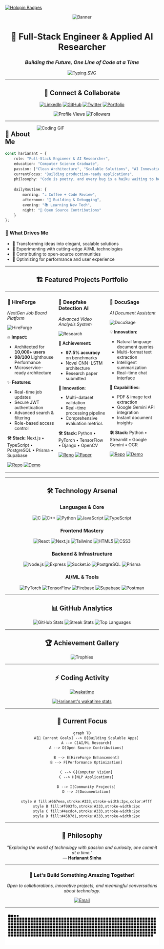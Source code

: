 [![Holopin Badges](https://holopin.me/hsinha11)](https://holopin.io/@hsinha11)

<div align="center">
  
![Banner](https://capsule-render.vercel.app/api?type=waving&height=400&color=0:667eea,50:764ba2,100:f093fb&text=Harianant%20Sinha&reversal=false&textBg=false&fontAlignY=40&animation=fadeIn&strokeWidth=2&fontSize=60&fontColor=ffffff&stroke=ffffff)

</div>

<div align="center">
  
# 🚀 Full-Stack Engineer & Applied AI Researcher
### *Building the Future, One Line of Code at a Time*

[![Typing SVG](https://readme-typing-svg.herokuapp.com?font=Fira+Code&size=22&duration=3000&pause=1000&color=667EEA&center=true&vCenter=true&multiline=true&width=600&height=100&lines=Welcome+to+my+digital+universe!;Crafting+scalable+solutions;Exploring+AI+frontiers;Always+learning%2C+always+building)](https://git.io/typing-svg)

</div>

---

<div align="center">

## 🌌 **Connect & Collaborate**

[![LinkedIn](https://img.shields.io/badge/LinkedIn-0077B5?style=for-the-badge&logo=linkedin&logoColor=white&labelColor=0077B5)](https://www.linkedin.com/in/harianantsinha/)
[![GitHub](https://img.shields.io/badge/GitHub-100000?style=for-the-badge&logo=github&logoColor=white&labelColor=181717)](https://github.com/HSinha11)
[![Twitter](https://img.shields.io/badge/Twitter-1DA1F2?style=for-the-badge&logo=twitter&logoColor=white&labelColor=1DA1F2)](https://x.com/HarianantS)
[![Portfolio](https://img.shields.io/badge/Portfolio-FF5722?style=for-the-badge&logo=firefox&logoColor=white&labelColor=FF5722)](#)

![Profile Views](https://komarev.com/ghpvc/?username=Hsinha11&color=667eea&style=for-the-badge&label=Profile+Views)
![Followers](https://img.shields.io/github/followers/HSinha11?style=for-the-badge&color=764ba2&labelColor=667eea)

</div>

---

<img align="right" alt="Coding GIF" width="400" src="https://media.giphy.com/media/qgQUggAC3Pfv687qPC/giphy.gif">

## 🧠 **About Me**

```typescript
const harianant = {
    role: "Full-Stack Engineer & AI Researcher",
    education: "Computer Science Graduate",
    passion: ["Clean Architecture", "Scalable Solutions", "AI Innovation"],
    currentFocus: "Building production-ready applications",
    philosophy: "Code is poetry, and every bug is a haiku waiting to be fixed",
    
    dailyRoutine: {
        morning: "☕ Coffee + Code Review",
        afternoon: "🔨 Building & Debugging", 
        evening: "📚 Learning New Tech",
        night: "🌙 Open Source Contributions"
    }
};
```

### 🎯 **What Drives Me**
- 🔮 Transforming ideas into elegant, scalable solutions
- 🧪 Experimenting with cutting-edge AI/ML technologies  
- 🌱 Contributing to open-source communities
- 🚀 Optimizing for performance and user experience

---

<div align="center">

## 🏗️ **Featured Projects Portfolio**

</div>

<table>
<tr>
<td width="33%" valign="top">

### 🎯 **HireForge**
*NextGen Job Board Platform*

![HireForge](https://img.shields.io/badge/Status-Production%20Ready-brightgreen?style=flat-square)

🔥 **Impact:**
- Architected for **10,000+ users**
- **98/100** Lighthouse Performance
- Microservice-ready architecture

✨ **Features:**
- Real-time job updates
- Secure JWT authentication  
- Advanced search & filtering
- Role-based access control

**🛠️ Stack:** Next.js • TypeScript • PostgreSQL • Prisma • Supabase

[![Repo](https://img.shields.io/badge/Code-GitHub-181717?style=flat-square&logo=github)](https://github.com/Hsinha11/HireForge)
[![Demo](https://img.shields.io/badge/Live-Demo-00C7B7?style=flat-square&logo=vercel)](https://hireforge-new.vercel.app/)

</td>
<td width="33%" valign="top">

### 🤖 **Deepfake Detection AI**
*Advanced Video Analysis System*

![Research](https://img.shields.io/badge/Status-Research%20Complete-blue?style=flat-square)

🎯 **Achievement:**
- **97.5% accuracy** on benchmarks
- Novel CNN-LSTM architecture
- Research paper submitted

🔬 **Innovation:**
- Multi-dataset validation
- Real-time processing pipeline
- Comprehensive evaluation metrics

**🛠️ Stack:** Python • PyTorch • TensorFlow • Django • OpenCV

[![Repo](https://img.shields.io/badge/Code-GitHub-181717?style=flat-square&logo=github)](https://github.com/Hsinha11/Deepfake_detection_using_deep_learning)
[![Paper](https://img.shields.io/badge/Research-Paper-FF6B6B?style=flat-square&logo=adobeacrobatreader)](#)

</td>
<td width="33%" valign="top">

### 📄 **DocuSage**
*AI Document Assistant*

![DocuSage](https://img.shields.io/badge/Status-Live-success?style=flat-square)

💡 **Innovation:**
- Natural language document queries
- Multi-format text extraction
- Intelligent summarization
- Real-time chat interface

🌟 **Capabilities:**
- PDF & image text extraction
- Google Gemini API integration
- Instant document insights

**🛠️ Stack:** Python • Streamlit • Google Gemini • OCR

[![Repo](https://img.shields.io/badge/Code-GitHub-181717?style=flat-square&logo=github)](https://github.com/Hsinha11/DocuSage-AI-Document-Assistant)
[![Demo](https://img.shields.io/badge/Try-Live-4285F4?style=flat-square&logo=streamlit)](https://docusage.streamlit.app/)

</td>
</tr>
</table>

---

<div align="center">

## 🛠️ **Technology Arsenal**

</div>

<div align="center">

### **Languages & Core**
![C](https://img.shields.io/badge/C-A8B9CC?style=for-the-badge&logo=c&logoColor=black)
![C++](https://img.shields.io/badge/C++-00599C?style=for-the-badge&logo=cplusplus&logoColor=white)
![Python](https://img.shields.io/badge/Python-FFD43B?style=for-the-badge&logo=python&logoColor=blue)
![JavaScript](https://img.shields.io/badge/JavaScript-F7DF1E?style=for-the-badge&logo=javascript&logoColor=black)
![TypeScript](https://img.shields.io/badge/TypeScript-3178C6?style=for-the-badge&logo=typescript&logoColor=white)

### **Frontend Mastery**
![React](https://img.shields.io/badge/React-61DAFB?style=for-the-badge&logo=react&logoColor=black)
![Next.js](https://img.shields.io/badge/Next.js-000000?style=for-the-badge&logo=nextdotjs&logoColor=white)
![Tailwind](https://img.shields.io/badge/Tailwind_CSS-38B2AC?style=for-the-badge&logo=tailwind-css&logoColor=white)
![HTML5](https://img.shields.io/badge/HTML5-E34F26?style=for-the-badge&logo=html5&logoColor=white)
![CSS3](https://img.shields.io/badge/CSS3-1572B6?style=for-the-badge&logo=css3&logoColor=white)

### **Backend & Infrastructure**
![Node.js](https://img.shields.io/badge/Node.js-339933?style=for-the-badge&logo=nodedotjs&logoColor=white)
![Express](https://img.shields.io/badge/Express-000000?style=for-the-badge&logo=express&logoColor=white)
![Socket.io](https://img.shields.io/badge/Socket.io-010101?style=for-the-badge&logo=socketdotio&logoColor=white)
![PostgreSQL](https://img.shields.io/badge/PostgreSQL-4169E1?style=for-the-badge&logo=postgresql&logoColor=white)
![Prisma](https://img.shields.io/badge/Prisma-2D3748?style=for-the-badge&logo=prisma&logoColor=white)

### **AI/ML & Tools**
![PyTorch](https://img.shields.io/badge/PyTorch-EE4C2C?style=for-the-badge&logo=pytorch&logoColor=white)
![TensorFlow](https://img.shields.io/badge/TensorFlow-FF6F00?style=for-the-badge&logo=tensorflow&logoColor=white)
![Firebase](https://img.shields.io/badge/Firebase-FFCA28?style=for-the-badge&logo=firebase&logoColor=black)
![Supabase](https://img.shields.io/badge/Supabase-3FCF8E?style=for-the-badge&logo=supabase&logoColor=white)
![Postman](https://img.shields.io/badge/Postman-FF6C37?style=for-the-badge&logo=postman&logoColor=white)

</div>

---

<div align="center">

## 📊 **GitHub Analytics**

<img width="49%" src="https://github-readme-stats.vercel.app/api?username=Hsinha11&show_icons=true&theme=tokyonight&hide_border=true&bg_color=0D1117&title_color=667eea&icon_color=f093fb&text_color=c9d1d9" alt="GitHub Stats"/>
<img width="49%" src="https://github-readme-streak-stats.herokuapp.com/?user=Hsinha11&theme=tokyonight&hide_border=true&background=0D1117&stroke=667eea&ring=f093fb&fire=667eea&currStreakLabel=f093fb" alt="Streak Stats"/>

<img width="60%" src="https://github-readme-stats.vercel.app/api/top-langs/?username=Hsinha11&theme=tokyonight&layout=compact&hide_border=true&bg_color=0D1117&title_color=667eea&text_color=c9d1d9" alt="Top Languages"/>

</div>

---

<div align="center">

## 🏆 **Achievement Gallery**

![Trophies](https://github-profile-trophy.vercel.app/?username=Hsinha11&theme=discord&no-frame=true&no-bg=true&margin-w=5&column=7&rank=SECRET,SSS,SS,S,AAA,AA,A)

</div>

---

<div align="center">

## ⚡ **Coding Activity**

[![wakatime](https://wakatime.com/badge/user/05bebc06-1606-4c63-837a-90cc701eec10.svg)](https://wakatime.com/@05bebc06-1606-4c63-837a-90cc701eec10)

[![Harianant's wakatime stats](https://github-readme-stats.vercel.app/api/wakatime?username=HarianantSinha&theme=tokyonight&hide_border=true&bg_color=0D1117&title_color=667eea&text_color=c9d1d9)](https://github.com/anuraghazra/github-readme-stats)

</div>

---

<div align="center">

## 🌟 **Current Focus**

```mermaid
graph TD
    A[🎯 Current Goals] --> B[Building Scalable Apps]
    A --> C[AI/ML Research]
    A --> D[Open Source Contributions]
    
    B --> E[HireForge Enhancement]
    B --> F[Performance Optimization]
    
    C --> G[Computer Vision]
    C --> H[NLP Applications]
    
    D --> I[Community Projects]
    D --> J[Documentation]
    
    style A fill:#667eea,stroke:#333,stroke-width:3px,color:#fff
    style B fill:#f093fb,stroke:#333,stroke-width:2px
    style C fill:#4ecdc4,stroke:#333,stroke-width:2px
    style D fill:#45b7d1,stroke:#333,stroke-width:2px
```

</div>

---

<div align="center">

## 💭 **Philosophy**



*"Exploring the world of technology with passion and curiosity, one commit at a time."*  
— **Harianant Sinha**

---

### 🤝 **Let's Build Something Amazing Together!**

*Open to collaborations, innovative projects, and meaningful conversations about technology.*

[![Email](https://img.shields.io/badge/Let's_Talk-667eea?style=for-the-badge&logo=gmail&logoColor=white)](mailto:harianantsinha2003@gmail.com)

---

<img src="https://raw.githubusercontent.com/platane/snk/output/github-contribution-grid-snake-dark.svg" alt="Snake Game"/>

</div>
